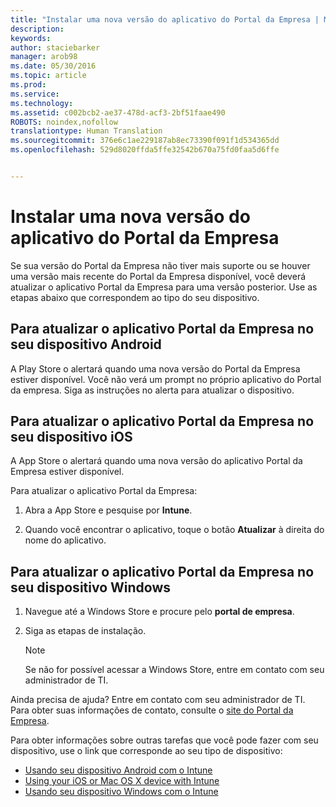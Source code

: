 ```yaml
---
title: "Instalar uma nova versão do aplicativo do Portal da Empresa | Microsoft Intune"
description: 
keywords: 
author: staciebarker
manager: arob98
ms.date: 05/30/2016
ms.topic: article
ms.prod: 
ms.service: 
ms.technology: 
ms.assetid: c002bcb2-ae37-478d-acf3-2bf51faae490
ROBOTS: noindex,nofollow
translationtype: Human Translation
ms.sourcegitcommit: 376e6c1ae229187ab8ec73390f091f1d534365dd
ms.openlocfilehash: 529d8020ffda5ffe32542b670a75fd0faa5d6ffe


---
```


# Instalar uma nova versão do aplicativo do Portal da Empresa

Se sua versão do Portal da Empresa não tiver mais suporte ou se houver uma versão mais recente do Portal da Empresa disponível, você deverá atualizar o aplicativo Portal da Empresa para uma versão posterior. Use as etapas abaixo que correspondem ao tipo do seu dispositivo.

## Para atualizar o aplicativo Portal da Empresa no seu dispositivo Android

A Play Store o alertará quando uma nova versão do Portal da Empresa estiver disponível. Você não verá um prompt no próprio aplicativo do Portal da empresa. Siga as instruções no alerta para atualizar o dispositivo.

## Para atualizar o aplicativo Portal da Empresa no seu dispositivo iOS

A App Store o alertará quando uma nova versão do aplicativo Portal da Empresa estiver disponível. 

Para atualizar o aplicativo Portal da Empresa:

1. Abra a App Store e pesquise por **Intune**.

2. Quando você encontrar o aplicativo, toque o botão **Atualizar** à direita do nome do aplicativo.

## Para atualizar o aplicativo Portal da Empresa no seu dispositivo Windows

1.  Navegue até a Windows Store e procure pelo **portal de empresa**.

2.  Siga as etapas de instalação.

    > [!NOTE]
    > Se não for possível acessar a Windows Store, entre em contato com seu administrador de TI.


Ainda precisa de ajuda? Entre em contato com seu administrador de TI. Para obter suas informações de contato, consulte o [site do Portal da Empresa](http://portal.manage.microsoft.com).

Para obter informações sobre outras tarefas que você pode fazer com seu dispositivo, use o link que corresponde ao seu tipo de dispositivo:

- [Usando seu dispositivo Android com o Intune](using-your-android-device-with-intune.md)</br>
- [Using your iOS or Mac OS X device with Intune](using-your-ios-or-mac-os-x-device-with-intune.md)</br>
- [Usando seu dispositivo Windows com o Intune](using-your-windows-device-with-intune.md)




<!--HONumber=Jul16_HO3-->


